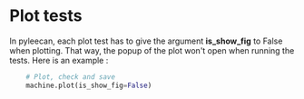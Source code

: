 # Plot tests

In pyleecan, each plot test has to give the argument __is_show_fig__ to False when plotting. That way, the popup of the plot won't open when running the tests.
Here is an example :

```py
    # Plot, check and save
    machine.plot(is_show_fig=False)
```
